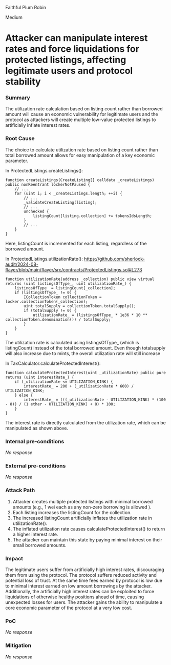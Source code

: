 Faithful Plum Robin

Medium

# Attacker can manipulate interest rates and force liquidations for protected listings, affecting legitimate users and protocol stability

### Summary

The utilization rate calculation based on listing count rather than borrowed amount will cause an economic vulnerability for legitimate users and the protocol as attackers will create multiple low-value protected listings to artificially inflate interest rates.

### Root Cause

The choice to calculate utilization rate based on listing count rather than total borrowed amount allows for easy manipulation of a key economic parameter.

In ProtectedListings.createListings():

```solidity
function createListings(CreateListing[] calldata _createListings) public nonReentrant lockerNotPaused {
    // ...
    for (uint i; i < _createListings.length; ++i) {
        // ...
        _validateCreateListing(listing);
        // ...
        unchecked {
            listingCount[listing.collection] += tokensIdsLength;
        }
        // ...
    }
}
```
Here, listingCount is incremented for each listing, regardless of the borrowed amount.

In ProtectedListings.utilizationRate():
https://github.com/sherlock-audit/2024-08-flayer/blob/main/flayer/src/contracts/ProtectedListings.sol#L273
```solidity
function utilizationRate(address _collection) public view virtual returns (uint listingsOfType_, uint utilizationRate_) {
    listingsOfType_ = listingCount[_collection];
    if (listingsOfType_ != 0) {
        ICollectionToken collectionToken = locker.collectionToken(_collection);
        uint totalSupply = collectionToken.totalSupply();
        if (totalSupply != 0) {
            utilizationRate_ = (listingsOfType_ * 1e36 * 10 ** collectionToken.denomination()) / totalSupply;
        }
    }
}
```
The utilization rate is calculated using listingsOfType_ (which is listingCount) instead of the total borrowed amount. Even though totalsupply will also increase due to mints, the overall utilization rate will still increase

In TaxCalculator.calculateProtectedInterest():

```solidity
function calculateProtectedInterest(uint _utilizationRate) public pure returns (uint interestRate_) {
    if (_utilizationRate <= UTILIZATION_KINK) {
        interestRate_ = 200 + (_utilizationRate * 600) / UTILIZATION_KINK;
    } else {
        interestRate_ = (((_utilizationRate - UTILIZATION_KINK) * (100 - 8)) / (1 ether - UTILIZATION_KINK) + 8) * 100;
    }
}
```
The interest rate is directly calculated from the utilization rate, which can be manipulated as shown above.

### Internal pre-conditions

_No response_

### External pre-conditions

_No response_

### Attack Path

1. Attacker creates multiple protected listings with minimal borrowed amounts (e.g., 1 wei each as any non-zero borrowing is allowed ).
2. Each listing increases the listingCount for the collection.
3. The increased listingCount artificially inflates the utilization rate in utilizationRate().
4. The inflated utilization rate causes calculateProtectedInterest() to return a higher interest rate.
5. The attacker can maintain this state by paying minimal interest on their small borrowed amounts.

### Impact

The legitimate users suffer from artificially high interest rates, discouraging them from using the protocol. The protocol suffers reduced activity and potential loss of trust. At the same time fees earned by protocol is low due to minimal interest earned on low amount borrowings by the attacker. Additionally, the artificially high interest rates can be exploited to force liquidations of otherwise healthy positions ahead of time, causing unexpected losses for users. The attacker gains the ability to manipulate a core economic parameter of the protocol at a very low cost.


### PoC

_No response_

### Mitigation

_No response_